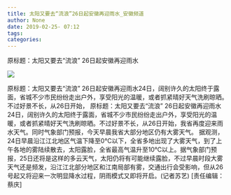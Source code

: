 ```yaml
---
title: 太阳又要去“流浪”26日起安徽再迎雨水_安徽频道
author: None
date: 2019-02-25- 07:12
tags: 
categories: 
---
```

原标题：太阳又要去“流浪” 26日起安徽再迎雨水
<!-- more -->
                
<img align="center" border="0" src="http://p2.ifengimg.com/a/2016/0810/204c433878d5cf9size1_w16_h16.png" />
                
            
原标题：太阳又要去“流浪” 26日起安徽再迎雨水24日，阔别许久的太阳终于露面，省城不少市民纷纷走出户外，享受阳光的温暖，或者抓紧晴好天气洗刷晾晒。不过好景不长，从26日开始，
原标题：太阳又要去“流浪” 26日起安徽再迎雨水
24日，阔别许久的太阳终于露面，省城不少市民纷纷走出户外，享受阳光的温暖，或者抓紧晴好天气洗刷晾晒。不过好景不长，从26日开始，我省再度迎来雨水天气。同时气象部门预报，今天早晨我省大部分地区仍有大雾天气。
据观测，24日早晨沿江江北地区气温下降至0℃以下，全省多地出现了大雾天气，到了上午各地的雾陆续散去，太阳露脸，全省最高气温升至10℃以上。据气象部门预报，25日还将是这样的多云天气，太阳仍将有可能继续露脸，不过早晨时段大雾天气还是频发，沿江江北部分地区和江南局部有雾，交通出行会受影响，但从26号起又将迎来一次明显降水过程，阴雨模式又即将开启。(记者苏艺)
[责任编辑：蔡庆]
            

